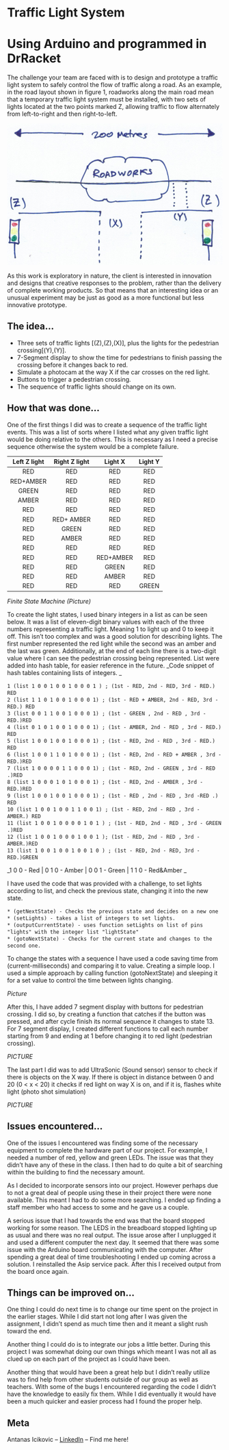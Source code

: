 # Traffic Light System
# Using Arduino and programmed in DrRacket

The challenge your team are faced with is to design and prototype a traffic light system to safely control the flow of traffic along a road. As an example, in the road layout shown in figure 1, roadworks along the main road mean that a temporary traffic light system must be installed, with two sets of lights located at the two points marked Z, allowing traffic to flow alternately from left-to-right and then right-to-left.

![](Report\style\roadwork.png)

As this work is exploratory in nature, the client is interested in innovation and designs that creative responses to the problem, rather than the delivery of complete working products. So that means that an interesting idea or an unusual experiment may be just as good as a more functional but less innovative prototype.

## The idea...
* Three sets of traffic lights [(Z),(Z),(X)], plus the lights for the pedestrian crossing[(Y),(Y)].
* 7-Segment display to show the time for pedestrians to finish
passing the crossing before it changes back to red.
* Simulate a photocam at the way X if the car crosses on the red light.
* Buttons to trigger a pedestrian crossing.
* The sequence of traffic lights should change on its own.

## How that was done...

One of the first things I did was to create a sequence of the traffic light events. This was a list of sorts where I listed what any given traffic light would be doing relative to the others. This is necessary as I need a precise sequence otherwise the system would be a complete failure.

| Left Z light  | Right Z light |    Light X    |    Light Y    |
|      :---:       |      :---:       |      :---:       |      :---:       |
| RED| RED  | RED  | RED  |
| RED+AMBER  | RED  | RED  | RED  | 
| GREEN  | RED | RED | RED |
| AMBER | RED | RED | RED |
| RED | RED | RED | RED |
| RED | RED+ AMBER | RED | RED |
| RED | GREEN | RED | RED |
| RED | AMBER | RED | RED |
| RED | RED | RED | RED |
| RED | RED | RED+AMBER | RED |
| RED | RED | GREEN | RED |
| RED | RED | AMBER | RED |
| RED | RED | RED | GREEN |

_Finite State Machine (Picture)_

To create the light states, I used binary integers in a list as can be seen below. It was a list of eleven-digit binary values with each of the three numbers representing a traffic light. Meaning 1 to light up and 0 to keep it off. This isn’t too complex and was a good solution for describing lights. The first number represented the red light while the second was an amber and the last was green. Additionally, at the end of each line there is a two-digit value where I can see the pedestrian crossing being represented. List were added into hash table, for easier reference in the future.
_Code snippet of hash tables containing lists of integers. _
```
1 (list 1 0 0 1 0 0 1 0 0 0 1 ) ; (1st - RED, 2nd - RED, 3rd - RED.) RED
2 (list 1 1 0 1 0 0 1 0 0 0 1) ; (1st - RED + AMBER, 2nd - RED, 3rd - RED.) RED
3 (list 0 0 1 1 0 0 1 0 0 0 1) ; (1st - GREEN , 2nd - RED , 3rd - RED.)RED
4 (list 0 1 0 1 0 0 1 0 0 0 1) ; (1st - AMBER, 2nd - RED , 3rd - RED.) RED
5 (list 1 0 0 1 0 0 1 0 0 0 1) ; (1st - RED, 2nd - RED , 3rd - RED.) RED
6 (list 1 0 0 1 1 0 1 0 0 0 1) ; (1st - RED, 2nd - RED + AMBER , 3rd - RED.)RED
7 (list 1 0 0 0 0 1 1 0 0 0 1) ; (1st - RED, 2nd - GREEN , 3rd - RED .)RED
8 (list 1 0 0 0 1 0 1 0 0 0 1) ; (1st - RED, 2nd - AMBER , 3rd - RED.)RED
9 (list 1 0 0 1 0 0 1 0 0 0 1) ; (1st - RED , 2nd - RED , 3rd -RED .) RED
10 (list 1 0 0 1 0 0 1 1 0 0 1) ; (1st - RED, 2nd - RED , 3rd - AMBER.) RED
11 (list 1 0 0 1 0 0 0 0 1 0 1 ) ; (1st - RED, 2nd - RED , 3rd - GREEN .)RED
12 (list 1 0 0 1 0 0 0 1 0 0 1 ); (1st - RED, 2nd - RED , 3rd - AMBER.)RED
13 (list 1 0 0 1 0 0 1 0 0 1 0 ) ; (1st - RED, 2nd - RED, 3rd - RED.)GREEN 
```
_1 0 0 - Red | 0 1 0 - Amber | 0 0 1 - Green | 1 1 0 - Red&Amber _

I have used the code that was provided with a challenge, to set lights according to list, and check the previous state, changing it into the new state. 


    * (getNextState) - Checks the previous state and decides on a new one
    * (setLights) - takes a list of integers to set lights.
    * (outputCurrentState) - uses function setLights on list of pins "lights" with the integer list "lightState"
    * (gotoNextState) - Checks for the current state and changes to the second one.

To change the states with a sequence I have used a code saving time from (current-milliseconds) and comparing it to value. Creating a simple loop. I used a simple approach by calling function (gotoNextState) and sleeping it for a set value to control the time between lights changing. 

*Picture*

After this, I have added 7 segment display with buttons for pedestrian crossing. I did so, by creating a function that catches if the button was pressed, and after cycle finish its normal sequence it changes to state 13. For 7 segment display, I created different functions to call each number starting from 9 and ending at 1 before changing it to red light (pedestrian crossing). 

*PICTURE*

The last part I did was to add UltraSonic (Sound sensor) sensor to check if there is objects on the X way. If there is object in distance between 0 and 20 (0 < x < 20) it checks if red light on way X is on, and if it is, flashes white light (photo shot simulation) 

*PICTURE*

## Issues encountered...

One of the issues I encountered was finding some of the necessary equipment to complete the hardware part of our project. For example, I needed a number of red, yellow and green LEDs. The issue was that they didn’t have any of these in the class. I then had to do quite a bit of searching within the building to find the necessary amount.

As I decided to incorporate sensors into our project. However perhaps due to not a great deal of people using these in their project there were none available. This meant I had to do some more searching. I ended up finding a staff member who had access to some and he gave us a couple.

A serious issue that I had towards the end was that the board stopped working for some reason. The LEDS in the breadboard stopped lighting up as usual and there was no real output. The issue arose after I unplugged it and used a different computer the next day. It seemed that there was some issue with the Arduino board communicating with the computer. After spending a great deal of time troubleshooting I ended up coming across a solution. I reinstalled the Asip service pack. After this I received output from the board once again. 

## Things can be improved on...

One thing I could do next time is to change our time spent on the project in the earlier stages. While I did start not long after I was given the assignment, I didn’t spend as much time then and it meant a slight rush toward the end.

Another thing I could do is to integrate our jobs a little better. During this project I was somewhat doing our own things which meant I was not all as clued up on each part of the project as I could have been.

Another thing that would have been a great help but I didn’t really utilize was to find help from other students outside of our group as well as teachers. With some of the bugs I encountered regarding the code I didn’t have the knowledge to easily fix them. While I did eventually it would have been a much quicker and easier process had I found the proper help. 
## Meta
Antanas Icikovic – [LinkedIn](https://www.linkedin.com/in/antanas-icikovic/) – Find me here!
